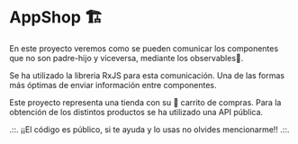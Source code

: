 # AppShop 🏗

En este proyecto veremos como se pueden comunicar los componentes que no son padre-hijo y viceversa, mediante los observables👀.  

Se ha utilizado la libreria RxJS para esta comunicación. Una de las formas más óptimas de enviar información entre componentes.  

Este proyecto representa una tienda con su 🥡 carrito de compras. Para la obtención de los distintos productos se ha utilizado una API pública.


.::. ¡¡El código es público, si te ayuda y lo usas no olvides mencionarme!! .::. 
